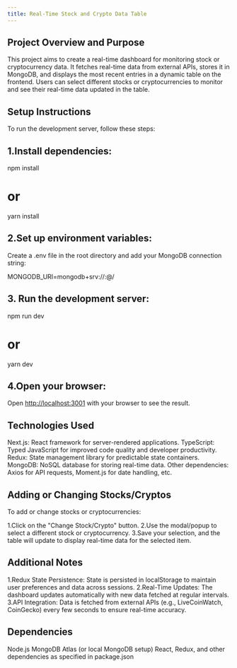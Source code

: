 ```yaml
---
title: Real-Time Stock and Crypto Data Table
---
```


## Project Overview and Purpose

This project aims to create a real-time dashboard for monitoring stock or cryptocurrency data. It fetches real-time data from external APIs, stores it in MongoDB, and displays the most recent entries in a dynamic table on the frontend. Users can select different stocks or cryptocurrencies to monitor and see their real-time data updated in the table.

## Setup Instructions

To run the development server, follow these steps:

## 1.Install dependencies:

npm install

# or

yarn install

## 2.Set up environment variables:

Create a .env file in the root directory and add your MongoDB connection string:

MONGODB_URI=mongodb+srv://<username>:<password>@<cluster>/<database>

## 3. Run the development server:

npm run dev

# or

yarn dev

## 4.Open your browser:

Open [http://localhost:3001](http://localhost:3001) with your browser to see the result.

## Technologies Used

Next.js: React framework for server-rendered applications.
TypeScript: Typed JavaScript for improved code quality and developer productivity.
Redux: State management library for predictable state containers.
MongoDB: NoSQL database for storing real-time data.
Other dependencies: Axios for API requests, Moment.js for date handling, etc.

## Adding or Changing Stocks/Cryptos

To add or change stocks or cryptocurrencies:

1.Click on the "Change Stock/Crypto" button.
2.Use the modal/popup to select a different stock or cryptocurrency.
3.Save your selection, and the table will update to display real-time data for the selected item.

## Additional Notes

1.Redux State Persistence: State is persisted in localStorage to maintain user preferences and data across sessions.
2.Real-Time Updates: The dashboard updates automatically with new data fetched at regular intervals.
3.API Integration: Data is fetched from external APIs (e.g., LiveCoinWatch, CoinGecko) every few seconds to ensure real-time accuracy.

## Dependencies

Node.js
MongoDB Atlas (or local MongoDB setup)
React, Redux, and other dependencies as specified in package.json
